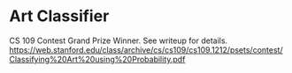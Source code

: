 # Art Classifier

CS 109 Contest Grand Prize Winner. 
See writeup for details. 
https://web.stanford.edu/class/archive/cs/cs109/cs109.1212/psets/contest/Classifying%20Art%20using%20Probability.pdf
